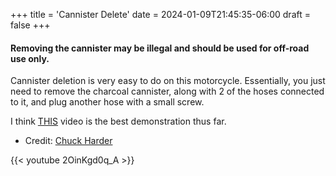 +++
title = 'Cannister Delete'
date = 2024-01-09T21:45:35-06:00
draft = false
+++

#### Removing the cannister may be illegal and should be used for off-road use only.

Cannister deletion is very easy to do on this motorcycle. Essentially, you just need to remove the charcoal cannister, along with 2 of the hoses connected to it, and plug another hose with a small screw.

I think [THIS](https://www.youtube.com/watch?v=2OinKgd0q_A) video is the best demonstration thus far.

- Credit: [Chuck Harder](https://www.youtube.com/@ChuckfromTrueTech)

{{< youtube 2OinKgd0q_A >}}
